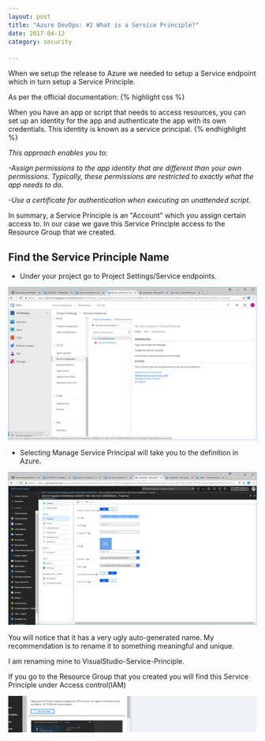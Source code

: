 ```yaml
---
layout: post
title: "Azure DevOps: #2 What is a Service Principle?"
date: 2017-04-12
category: security

---
```

When we setup the release to Azure we needed to setup a Service endpoint which in turn setup a Service Principle.

As per the official documentation:
{% highlight css %}

When you have an app or script that needs to access resources, you can set up an identity for the app and authenticate the app with its own credentials. This identity is known as a service principal.
{% endhighlight %}


*This approach enables you to:*

*-Assign permissions to the app identity that are different than your own permissions. Typically, these permissions are restricted to exactly what the app needs to do.*

*-Use a certificate for authentication when executing an unattended script.*

In summary, a Service Principle is an "Account" which you assign certain access to.  In our case we gave this Service Principle access to the Resource Group that we created.

## Find the Service Principle Name
- Under your project go to Project Settings/Service endpoints.

![](/images/Service-Principle-01.png)

- Selecting Manage Service Principal will take you to the definition in Azure.

![](/images/Service-Principle-02.png)

You will notice that it has a very ugly auto-generated name.  My recommendation is to rename it to something meaningful and unique.

I am renaming mine to VisualStudio-Service-Principle.

If you go to the Resource Group that you created you will find this Service Principle under Access control(IAM)

![](/images/See-Service-Principle-01-01.png)
